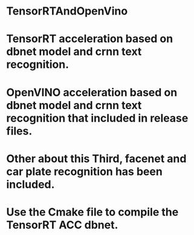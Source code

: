 # TensorRTAndOpenVino
# TensorRT acceleration based on dbnet model and crnn text recognition.
# OpenVINO acceleration based on dbnet model and crnn text recognition that included in release files.
# Other about this Third, facenet and car plate recognition has been included.
# Use the Cmake file to compile the TensorRT ACC dbnet.
